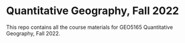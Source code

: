 # Quantitative Geography, Fall 2022

This repo contains all the course materials for GEO5165 Quantitative Geography, Fall 2022.